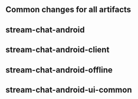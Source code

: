 ## Common changes for all artifacts

## stream-chat-android

## stream-chat-android-client

## stream-chat-android-offline

## stream-chat-android-ui-common

